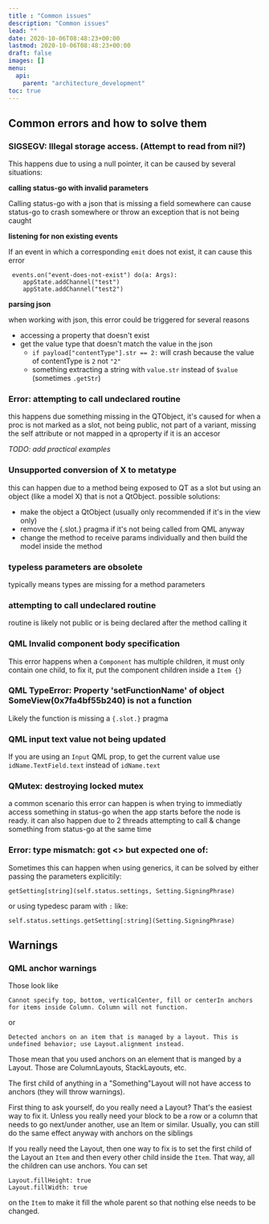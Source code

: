 ```yaml
---
title : "Common issues"
description: "Common issues"
lead: ""
date: 2020-10-06T08:48:23+00:00
lastmod: 2020-10-06T08:48:23+00:00
draft: false
images: []
menu:
  api:
    parent: "architecture_development"
toc: true
---
```


## Common errors and how to solve them

### SIGSEGV: Illegal storage access. (Attempt to read from nil?)

This happens due to using a null pointer, it can be caused by several situations:

**calling status-go with invalid parameters**

Calling status-go with a json that is missing a field somewhere can cause status-go to crash somewhere or throw an exception that is not being caught

**listening for non existing events**

If an event in which a corresponding `emit` does not exist, it can cause this error

```nimrod=
 events.on("event-does-not-exist") do(a: Args):
    appState.addChannel("test")
    appState.addChannel("test2")
```

**parsing json**

when working with json, this error could be triggered for several reasons
* accessing a property that doesn't exist
* get the value type that doesn't match the value in the json
  * `if payload["contentType"].str == 2:` will crash because the value of contentType is `2` not `"2"`
  * something extracting a string with `value.str` instead of `$value` (sometimes `.getStr`)

### Error: attempting to call undeclared routine

this happens due something missing in the QTObject, it's caused for when a proc is not marked as a slot, not being public, not part of a variant, missing the self attribute or not mapped in a qproperty if it is an accesor

*TODO: add practical examples*

### Unsupported conversion of X to metatype

this can happen due to a method being exposed to QT as a slot but using an object (like a model X) that is not a QtObject.
possible solutions:
- make the object a QtObject (usually only recommended if it's in the view only)
- remove the {.slot.} pragma if it's not being called from QML anyway
- change the method to receive params individually and then build the model inside the method

### typeless parameters are obsolete

typically means types are missing for a method parameters

### attempting to call undeclared routine

routine is likely not public or is being declared after the method calling it

### QML Invalid component body specification

This error happens when a `Component` has multiple children, it must only contain one child, to fix it, put the component children inside a `Item {}`

### QML TypeError: Property 'setFunctionName' of object SomeView(0x7fa4bf55b240) is not a function

Likely the function is missing a `{.slot.}` pragma

### QML input text value not being updated

If you are using an `Input` QML prop, to get the current value use `idName.TextField.text` instead of `idName.text`

### QMutex: destroying locked mutex

a common scenario this error can happen is when trying to immediatly access something in status-go when the app starts before the node is ready. it can also happen due to 2 threads attempting to call & change something from status-go at the same time

### Error: type mismatch: got <> but expected one of:

Sometimes this can happen when using generics, it can be solved by either passing the parameters explicitily:

`getSetting[string](self.status.settings, Setting.SigningPhrase)`

or using typedesc param with `:` like:

`self.status.settings.getSetting[:string](Setting.SigningPhrase)`

## Warnings

### QML anchor warnings

Those look like 
```
Cannot specify top, bottom, verticalCenter, fill or centerIn anchors for items inside Column. Column will not function.
```
or
```
Detected anchors on an item that is managed by a layout. This is undefined behavior; use Layout.alignment instead.
```

Those mean that you used anchors on an element that is manged by a Layout. Those are ColumnLayouts, StackLayouts, etc.

The first child of anything in a "Something"Layout will not have access to anchors (they will throw warnings).

First thing to ask yourself, do you really need a Layout? That's the easiest way to fix it. Unless you really need your block to be a row or a column that needs to go next/under another, use an Item or similar. Usually, you can still do the same effect anyway with anchors on the siblings

If you really need the Layout, then one way to fix is to set the first child of the Layout an `Item` and then every other child inside the `Item`. That way, all the children can use anchors. You can set
```
Layout.fillHeight: true
Layout.fillWidth: true
```
on the `Item` to make it fill the whole parent so that nothing else needs to be changed.